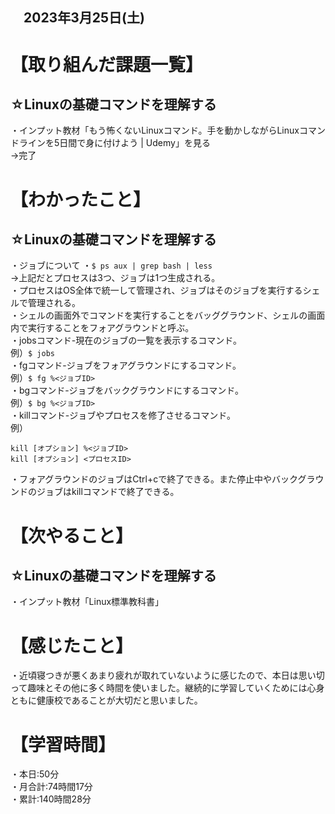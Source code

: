 ## 　2023年3月25日(土)
# 【取り組んだ課題一覧】
## ☆Linuxの基礎コマンドを理解する
・インプット教材「もう怖くないLinuxコマンド。手を動かしながらLinuxコマンドラインを5日間で身に付けよう | Udemy」を見る<br>
→完了
# 【わかったこと】
## ☆Linuxの基礎コマンドを理解する
・ジョブについて
・```$ ps aux | grep bash | less```<br>
→上記だとプロセスは3つ、ジョブは1つ生成される。<br>
・プロセスはOS全体で統一して管理され、ジョブはそのジョブを実行するシェルで管理される。<br>
・シェルの画面外でコマンドを実行することをバッググラウンド、シェルの画面内で実行することをフォアグラウンドと呼ぶ。<br>
・jobsコマンド-現在のジョブの一覧を表示するコマンド。<br>
例）```$ jobs```<br>
・fgコマンド-ジョブをフォアグラウンドにするコマンド。<br>
例）```$ fg %<ジョブID>```<br>
・bgコマンド-ジョブをバックグラウンドにするコマンド。<br>
例）```$ bg %<ジョブID>```<br>
・killコマンド-ジョブやプロセスを修了させるコマンド。<br>
例）
```
kill [オプション] %<ジョブID>
kill [オプション] <プロセスID>
```
・フォアグラウンドのジョブはCtrl+cで終了できる。また停止中やバックグラウンドのジョブはkillコマンドで終了できる。<br>
# 【次やること】
## ☆Linuxの基礎コマンドを理解する
・インプット教材「Linux標準教科書」
# 【感じたこと】
・近頃寝つきが悪くあまり疲れが取れていないように感じたので、本日は思い切って趣味とその他に多く時間を使いました。継続的に学習していくためには心身ともに健康校であることが大切だと思いました。
# 【学習時間】
・本日:50分<br>
・月合計:74時間17分<br>
・累計:140時間28分
